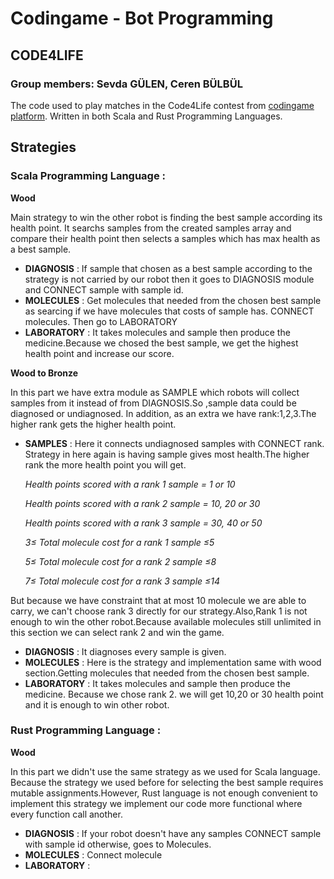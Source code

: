 # Codingame - Bot Programming
## CODE4LIFE
### Group members: Sevda GÜLEN, Ceren BÜLBÜL

The code used to play matches in the Code4Life contest from [codingame platform](https://www.codingame.com/multiplayer/bot-programming/code4life).
Written in both Scala and Rust Programming Languages.

## Strategies

### Scala Programming Language :
**Wood**

Main strategy to win the other robot is finding the best sample according its health point. It searchs samples from the created samples array and compare their health point then selects a samples which has max health as a best sample.

- **DIAGNOSIS** : If sample that chosen as a best sample according to the strategy is not carried by our robot then it goes to DIAGNOSIS module and CONNECT sample with sample id.
- **MOLECULES** : Get molecules that needed from the chosen best sample as searcing if we have molecules that costs of sample has. CONNECT molecules.
Then go to LABORATORY
- **LABORATORY** : It takes molecules and sample then produce the medicine.Because we chosed the best sample, we get the highest health point and increase our score.

**Wood to Bronze**

In this part we have extra module as SAMPLE which robots will collect samples from it instead of from DIAGNOSIS.So ,sample data could be diagnosed or undiagnosed. In addition, as an extra we have rank:1,2,3.The higher rank gets the higher health point.

- **SAMPLES** : Here it connects undiagnosed samples with CONNECT rank. Strategy in here again is having sample gives most health.The higher rank the more health point you will get. 

    *Health points scored with a rank 1 sample = 1 or 10*

    *Health points scored with a rank 2 sample = 10, 20 or 30*

    *Health points scored with a rank 3 sample = 30, 40 or 50*

    *3≤ Total molecule cost for a rank 1 sample ≤5*

    *5≤ Total molecule cost for a rank 2 sample ≤8*

    *7≤ Total molecule cost for a rank 3 sample ≤14*

But because we have constraint that at most 10 molecule we are able to carry, we can't choose rank 3 directly for our strategy.Also,Rank 1 is not enough to win the other robot.Because available molecules still unlimited in this section we can select rank 2 and win the game. 
- **DIAGNOSIS** : It diagnoses every sample is given.
- **MOLECULES** : Here is the strategy and implementation same with wood section.Getting molecules that needed from the chosen best sample.
- **LABORATORY** : It takes molecules and sample then produce the medicine. Because we chose rank 2. we will get 10,20 or 30 health point and it is enough to win other robot.



### Rust Programming Language :
**Wood**

In this part we didn't use the same strategy as we used for Scala language. Because the strategy we used before for selecting the best sample requires mutable assignments.However, Rust language is not enough convenient to implement this strategy we implement our code more functional where every function call another.

- **DIAGNOSIS** : If your robot doesn't have any samples CONNECT sample with sample id otherwise, goes to Molecules.
- **MOLECULES** : Connect molecule  
- **LABORATORY** :



                  
